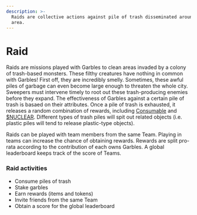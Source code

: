 ```yaml
---
description: >-
  Raids are collective actions against pile of trash disseminated around your
  area.
---
```


# Raid

Raids are missions played with Garbles to clean areas invaded by a colony of trash-based monsters. These filthy creatures have nothing in common with Garbles! First off, they are incredibly smelly. Sometimes, these awful piles of garbage can even become large enough to threaten the whole city. Sweepers must intervene timely to root out these trash-producing enemies before they expand. The effectiveness of Garbles against a certain pile of trash is basaed on their attributes. Once a pile of trash is exhausted, it releases a random combination of rewards, including [Consumable](../resources/nft/) and [$NUCLEAR](../tokenomics/usdnuclear.md). Different types of trash piles will spit out related objects (i.e. plastic piles will tend to release plastic-type objects).

Raids can be played with team members from the same Team. Playing in teams can increase the chance of obtaining rewards. Rewards are split pro-rata according to the contribution of each owns Garbles. A global leaderboard keeps track of the score of Teams.&#x20;

### Raid activities

* Consume piles of trash
* Stake garbles
* Earn rewards (items and tokens)
* Invite friends from the same Team
* Obtain a score for the global leaderboard

